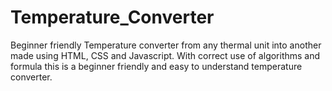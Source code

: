 # Temperature_Converter

Beginner friendly Temperature converter from any thermal unit into another made using HTML, CSS and Javascript.
With correct use of algorithms and formula this is a beginner friendly and easy to understand temperature converter.
